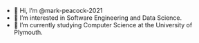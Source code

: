- 👋 Hi, I’m @mark-peacock-2021
- 👀 I’m interested in Software Engineering and Data Science.
- 🌱 I’m currently studying Computer Science at the University of Plymouth.



<!---
mark-peacock-2021/mark-peacock-2021 is a ✨ special ✨ repository because its `README.md` (this file) appears on your GitHub profile.
You can click the Preview link to take a look at your changes.
--->
